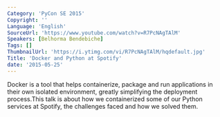 ```yaml
---
Category: 'PyCon SE 2015'
Copyright: ''
Language: 'English'
SourceUrl: 'https://www.youtube.com/watch?v=R7PcNAgTAlM'
Speakers: [Belhorma Bendebiche]
Tags: []
ThumbnailUrl: 'https://i.ytimg.com/vi/R7PcNAgTAlM/hqdefault.jpg'
Title: 'Docker and Python at Spotify'
date: '2015-05-25'
---
```

Docker is a tool that helps containerize, package and run applications in their own isolated environment, greatly simplifying the deployment process.This talk is about how we containerized some of our Python services at Spotify, the challenges faced and how we solved them.